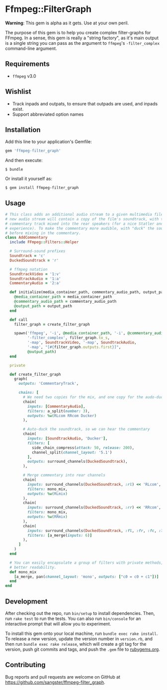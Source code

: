 # Ffmpeg::FilterGraph

**Warning**: This gem is alpha as it gets. Use at your own peril.

The purpose of this gem is to help you create complex filter-graphs for FFmpeg.
In a sense, this gem is really a "string factory", as it's main output is a
single string you can pass as the argument to `ffmpeg`'s `-filter_complex`
command-line argument.

## Requirements
 - `ffmpeg` v3.0


## Wishlist
 - Track inpads and outpats, to ensure that outpads are used, and inpads exist.
 - Support abbreviated option names


## Installation

Add this line to your application's Gemfile:

```ruby
gem 'ffmpeg-filter_graph'
```

And then execute:

    $ bundle

Or install it yourself as:

    $ gem install ffmpeg-filter_graph


## Usage

```ruby
# This class adds an additional audio stream to a given multimedia file. The
# new audio stream will contain a copy of the film's soundtrack, with the
# commentary track mixed into the rear speakers (for a nice Statler and Waldorf
# experience). To make the commentary more audible, with "duck" the soundtrack
# before mixing in the commentary.
class AddCommentary
  include FFmpeg::Filters::Helper

  # Surround-sound prefixes
  Soundtrack = 'c'
  DuckedSoundtrack = 'r'

  # ffmpeg notation
  SoundtrackVideo = '1:v'
  SoundtrackAudio = '1:a'
  CommentaryAudio = '2:a'

  def initialize(media_container_path, commentary_audio_path, output_path)
    @media_container_path = media_container_path
    @commentary_audio_path = commentary_audio_path
    @output_path = output_path
  end

  def call
    filter_graph = create_filter_graph

    spawn('ffmpeg', '-i', @media_container_path, '-i', @commentary_audio_path,
          '-filter_complex', filter_graph.to_s,
          '-map', SoundtrackVideo, '-map', SoundtrackAudio,
          '-map', "[#{filter_graph.outputs.first}]",
          @output_path)
  end

  private

  def create_filter_graph
    graph(
      outputs: 'CommentaryTrack',

      chains: [
        # We need two copies for the mix, and one copy for the audo-ducking
        chain(
          inputs: [CommentaryAudio],
          filters: a_split(number: 3),
          outputs: %w(RLcom RRcom Ducker)
        ),

        # Auto-duck the soundtrack, so we can hear the commentary
        chain(
          inputs: [SoundtrackAudio, 'Ducker'],
          filters: [
            side_chain_compress(attack: 50, release: 200),
            channel_split(channel_layout: '5.1')
          ],
          outputs: surround_channels(DuckedSoundtrack),
        ),

        # Merge commentary into rear channels
        chain(
          inputs: surround_channels(DuckedSoundtrack, :rl) << 'RLcom',
          filters: mono_mix,
          outputs: %w(RLmix)
        ),
        chain(
          inputs: surround_channels(DuckedSoundtrack, :rr) << 'RRcom',
          filters: mono_mix,
          outputs: %w(RRmix)
        ),
        chain(
          inputs: surround_channels(DuckedSoundtrack, :fl, :fr, :fc, :lfe) + %w(RLmix RRmix),
          filters: [a_merge(inputs: 6)]
        ),
      ]
    )
  end

  # You can easily encapsulate a group of filters with private methods, for
  # better readability.
  def mono_mix
    [a_merge, pan(channel_layout: 'mono', outputs: ["c0 = c0 + c1"])]
  end
end
```


## Development

After checking out the repo, run `bin/setup` to install dependencies. Then, run
`rake test` to run the tests. You can also run `bin/console` for an interactive
prompt that will allow you to experiment.

To install this gem onto your local machine, run `bundle exec rake install`. To
release a new version, update the version number in `version.rb`, and then run
`bundle exec rake release`, which will create a git tag for the version, push
git commits and tags, and push the `.gem` file to
[rubygems.org](https://rubygems.org).


## Contributing

Bug reports and pull requests are welcome on GitHub at
https://github.com/sangster/ffmpeg-filter_graph.

